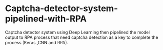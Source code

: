 # Captcha-detector-system-pipelined-with-RPA
Captcha detector system using Deep Learning then pipelined the model output to RPA process that need captcha detection as a key to complete the process.(Keras ,CNN and RPA).
